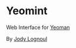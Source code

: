 Yeomint
=======

Web Interface for [Yeoman](http://yeoman.io)


By [Jody Lognoul](http://me.egam.io)
